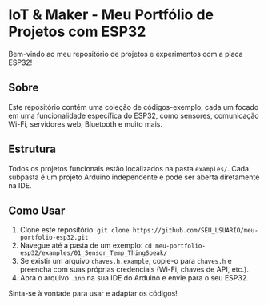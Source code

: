 # IoT & Maker - Meu Portfólio de Projetos com ESP32

Bem-vindo ao meu repositório de projetos e experimentos com a placa ESP32!

## Sobre

Este repositório contém uma coleção de códigos-exemplo, cada um focado em uma funcionalidade específica do ESP32, como sensores, comunicação Wi-Fi, servidores web, Bluetooth e muito mais.

## Estrutura

Todos os projetos funcionais estão localizados na pasta `examples/`. Cada subpasta é um projeto Arduino independente e pode ser aberta diretamente na IDE.

## Como Usar

1.  Clone este repositório: `git clone https://github.com/SEU_USUARIO/meu-portfolio-esp32.git`
2.  Navegue até a pasta de um exemplo: `cd meu-portfolio-esp32/examples/01_Sensor_Temp_ThingSpeak/`
3.  Se existir um arquivo `chaves.h.example`, copie-o para `chaves.h` e preencha com suas próprias credenciais (Wi-Fi, chaves de API, etc.).
4.  Abra o arquivo `.ino` na sua IDE do Arduino e envie para o seu ESP32.

Sinta-se à vontade para usar e adaptar os códigos!
